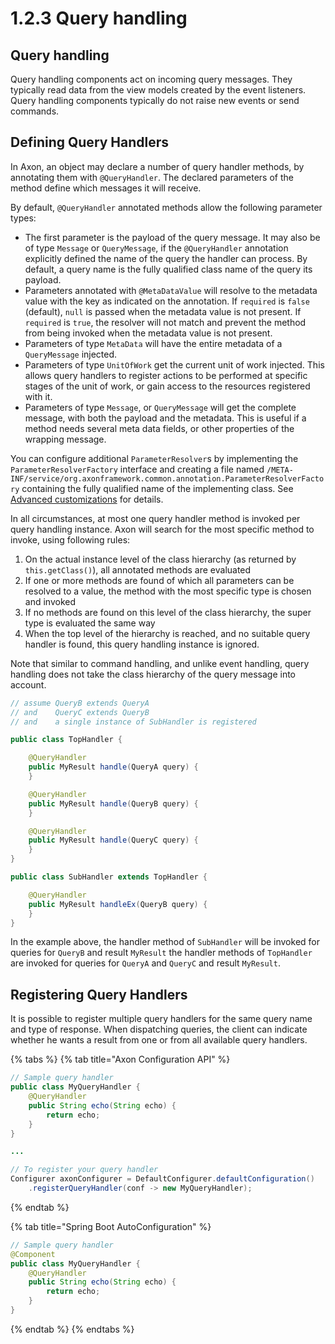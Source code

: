 # 1.2.3 Query handling

## Query handling

Query handling components act on incoming query messages. They typically read data from the view models created by the event listeners. Query handling components typically do not raise new events or send commands.

## Defining Query Handlers

In Axon, an object may declare a number of query handler methods, by annotating them with `@QueryHandler`. The declared parameters of the method define which messages it will receive.

By default, `@QueryHandler` annotated methods allow the following parameter types:

* The first parameter is the payload of the query message. It may also be of type `Message` or `QueryMessage`, if the `@QueryHandler` annotation explicitly defined the name of the query the handler can process. By default, a query name is the fully qualified class name of the query its payload.
* Parameters annotated with `@MetaDataValue` will resolve to the metadata value with the key as indicated on the annotation. If `required` is `false` \(default\), `null` is passed when the metadata value is not present. If `required` is `true`, the resolver will not match and prevent the method from being invoked when the metadata value is not present.
* Parameters of type `MetaData` will have the entire metadata of a `QueryMessage` injected.
* Parameters of type `UnitOfWork` get the current unit of work injected. This allows query handlers to register actions to be performed at specific stages of the unit of work, or gain access to the resources registered with it.
* Parameters of type `Message`, or `QueryMessage` will get the complete message, with both the payload and the metadata. This is useful if a method needs several meta data fields, or other properties of the wrapping message.

You can configure additional `ParameterResolver`s by implementing the `ParameterResolverFactory` interface and creating a file named `/META-INF/service/org.axonframework.common.annotation.ParameterResolverFactory` containing the fully qualified name of the implementing class. See [Advanced customizations](../1.4-advanced-tuning/advanced-customizations.md) for details.

In all circumstances, at most one query handler method is invoked per query handling instance. Axon will search for the most specific method to invoke, using following rules:

1. On the actual instance level of the class hierarchy \(as returned by `this.getClass()`\), all annotated methods are evaluated
2. If one or more methods are found of which all parameters can be resolved to a value, the method with the most specific type is chosen and invoked
3. If no methods are found on this level of the class hierarchy, the super type is evaluated the same way
4. When the top level of the hierarchy is reached, and no suitable query handler is found, this query handling instance is ignored.

Note that similar to command handling, and unlike event handling, query handling does not take the class hierarchy of the query message into account.

```java
// assume QueryB extends QueryA 
// and    QueryC extends QueryB
// and    a single instance of SubHandler is registered

public class TopHandler {

    @QueryHandler
    public MyResult handle(QueryA query) {
    }

    @QueryHandler
    public MyResult handle(QueryB query) {
    }

    @QueryHandler
    public MyResult handle(QueryC query) {
    }
}

public class SubHandler extends TopHandler {

    @QueryHandler
    public MyResult handleEx(QueryB query) {
    }
}
```

In the example above, the handler method of `SubHandler` will be invoked for queries for `QueryB` and result `MyResult` the handler methods of `TopHandler` are invoked for queries for `QueryA` and `QueryC` and result `MyResult`.

## Registering Query Handlers

It is possible to register multiple query handlers for the same query name and type of response. When dispatching queries, the client can indicate whether he wants a result from one or from all available query handlers.

{% tabs %}
{% tab title="Axon Configuration API" %}
```java
// Sample query handler
public class MyQueryHandler {
    @QueryHandler
    public String echo(String echo) {
        return echo;
    }
}

...

// To register your query handler
Configurer axonConfigurer = DefaultConfigurer.defaultConfiguration()
    .registerQueryHandler(conf -> new MyQueryHandler);
```
{% endtab %}

{% tab title="Spring Boot AutoConfiguration" %}
```java
// Sample query handler
@Component
public class MyQueryHandler {
    @QueryHandler
    public String echo(String echo) {
        return echo;
    }
}
```
{% endtab %}
{% endtabs %}

